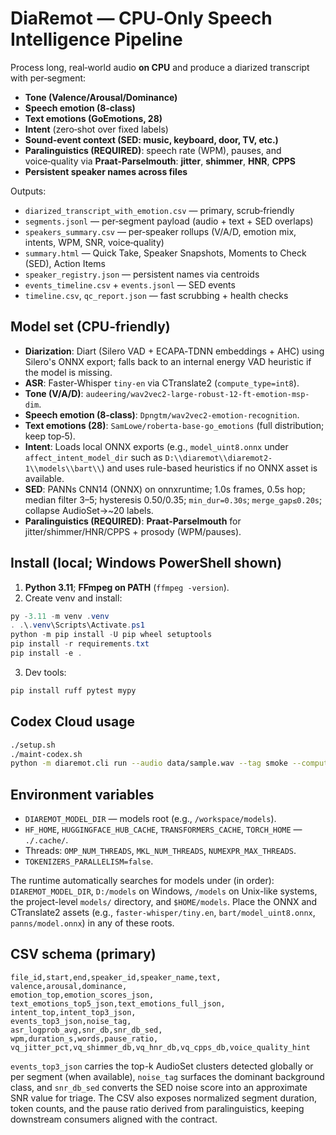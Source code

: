 # DiaRemot — CPU‑Only Speech Intelligence Pipeline

Process long, real‑world audio **on CPU** and produce a diarized transcript with per‑segment:
- **Tone (Valence/Arousal/Dominance)**
- **Speech emotion (8‑class)**
- **Text emotions (GoEmotions, 28)**
- **Intent** (zero‑shot over fixed labels)
- **Sound‑event context (SED: music, keyboard, door, TV, etc.)**
- **Paralinguistics (REQUIRED)**: speech rate (WPM), pauses, and voice‑quality via **Praat‑Parselmouth**: **jitter**, **shimmer**, **HNR**, **CPPS**
- **Persistent speaker names across files**

Outputs:
- `diarized_transcript_with_emotion.csv` — primary, scrub‑friendly
- `segments.jsonl` — per‑segment payload (audio + text + SED overlaps)
- `speakers_summary.csv` — per‑speaker rollups (V/A/D, emotion mix, intents, WPM, SNR, voice‑quality)
- `summary.html` — Quick Take, Speaker Snapshots, Moments to Check (SED), Action Items
- `speaker_registry.json` — persistent names via centroids
- `events_timeline.csv` + `events.jsonl` — SED events
- `timeline.csv`, `qc_report.json` — fast scrubbing + health checks

## Model set (CPU‑friendly)

- **Diarization**: Diart (Silero VAD + ECAPA‑TDNN embeddings + AHC) using Silero's ONNX export; falls back to an internal energy VAD heuristic if the model is missing.
- **ASR**: Faster‑Whisper `tiny‑en` via CTranslate2 (`compute_type=int8`).
- **Tone (V/A/D)**: `audeering/wav2vec2-large-robust-12-ft-emotion-msp-dim`.
- **Speech emotion (8‑class)**: `Dpngtm/wav2vec2-emotion-recognition`.
- **Text emotions (28)**: `SamLowe/roberta-base-go_emotions` (full distribution; keep top‑5).
- **Intent**: Loads local ONNX exports (e.g., `model_uint8.onnx` under `affect_intent_model_dir` such as `D:\\diaremot\\diaremot2-1\\models\\bart\\`) and uses rule-based heuristics if no ONNX asset is available.
- **SED**: PANNs CNN14 (ONNX) on onnxruntime; 1.0s frames, 0.5s hop; median filter 3–5; hysteresis 0.50/0.35; `min_dur=0.30s`; `merge_gap≤0.20s`; collapse AudioSet→~20 labels.
- **Paralinguistics (REQUIRED)**: **Praat‑Parselmouth** for jitter/shimmer/HNR/CPPS + prosody (WPM/pauses).

## Install (local; Windows PowerShell shown)

1) **Python 3.11**; **FFmpeg on PATH** (`ffmpeg -version`).
2) Create venv and install:
```powershell
py -3.11 -m venv .venv
. .\.venv\Scripts\Activate.ps1
python -m pip install -U pip wheel setuptools
pip install -r requirements.txt
pip install -e .
```
3) Dev tools:
```powershell
pip install ruff pytest mypy
```

## Codex Cloud usage

```bash
./setup.sh
./maint-codex.sh
python -m diaremot.cli run --audio data/sample.wav --tag smoke --compute-type int8
```

## Environment variables

- `DIAREMOT_MODEL_DIR` — models root (e.g., `/workspace/models`).
- `HF_HOME`, `HUGGINGFACE_HUB_CACHE`, `TRANSFORMERS_CACHE`, `TORCH_HOME` — `./.cache/`.
- Threads: `OMP_NUM_THREADS`, `MKL_NUM_THREADS`, `NUMEXPR_MAX_THREADS`.
- `TOKENIZERS_PARALLELISM=false`.

The runtime automatically searches for models under (in order): `DIAREMOT_MODEL_DIR`, `D:/models` on Windows, `/models` on Unix-like systems, the project-level `models/` directory, and `$HOME/models`. Place the ONNX and CTranslate2 assets (e.g., `faster-whisper/tiny.en`, `bart/model_uint8.onnx`, `panns/model.onnx`) in any of these roots.

## CSV schema (primary)

```
file_id,start,end,speaker_id,speaker_name,text,
valence,arousal,dominance,
emotion_top,emotion_scores_json,
text_emotions_top5_json,text_emotions_full_json,
intent_top,intent_top3_json,
events_top3_json,noise_tag,
asr_logprob_avg,snr_db,snr_db_sed,
wpm,duration_s,words,pause_ratio,
vq_jitter_pct,vq_shimmer_db,vq_hnr_db,vq_cpps_db,voice_quality_hint
```

`events_top3_json` carries the top-k AudioSet clusters detected globally or per
segment (when available), `noise_tag` surfaces the dominant background class,
and `snr_db_sed` converts the SED noise score into an approximate SNR value for
triage. The CSV also exposes normalized segment duration, token counts, and the
pause ratio derived from paralinguistics, keeping downstream consumers aligned
with the contract.